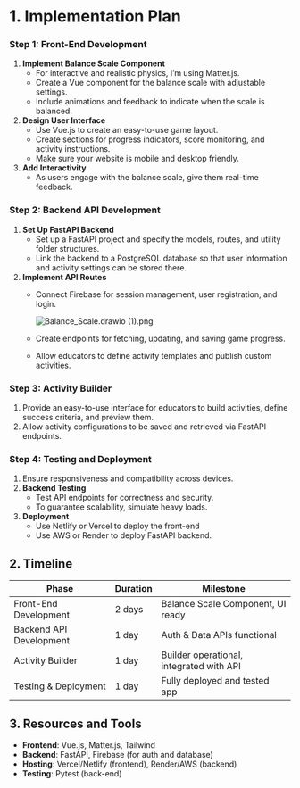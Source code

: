 # **1. Implementation Plan**

### **Step 1: Front-End Development**

1. **Implement Balance Scale Component**
    - For interactive and realistic physics, I’m using Matter.js.
    - Create a Vue component for the balance scale with adjustable settings.
    - Include animations and feedback to indicate when the scale is balanced.
2. **Design User Interface**
    - Use Vue.js to create an easy-to-use game layout.
    - Create sections for progress indicators, score monitoring, and activity instructions.
    - Make sure your website is mobile and desktop friendly.
3. **Add Interactivity**
    - As users engage with the balance scale, give them real-time feedback.
    

### **Step 2: Backend API Development**

1. **Set Up FastAPI Backend**
    - Set up a FastAPI project and specify the models, routes, and utility folder structures.
    - Link the backend to a PostgreSQL database so that user information and activity settings can be stored there.
2. **Implement API Routes**
    - Connect Firebase for session management, user registration, and login.
        
        
        ![Balance_Scale.drawio (1).png](https://prod-files-secure.s3.us-west-2.amazonaws.com/d1386dd3-7f18-46ea-ad9c-296ff7b3e7ed/ce17d244-a561-4b4f-8aaf-443f26645102/Balance_Scale.drawio_(1).png)
        
    
    - Create endpoints for fetching, updating, and saving game progress.
    - Allow educators to define activity templates and publish custom activities.

### **Step 3: Activity Builder**

1. Provide an easy-to-use interface for educators to build activities, define success criteria, and preview them.
2. Allow activity configurations to be saved and retrieved via FastAPI endpoints.

### **Step 4: Testing and Deployment**

1. Ensure responsiveness and compatibility across devices.
2. **Backend Testing**
    - Test API endpoints for correctness and security.
    - To guarantee scalability, simulate heavy loads.
3. **Deployment**
    - Use Netlify or Vercel to deploy the front-end
    - Use AWS or Render to deploy FastAPI backend.

## **2. Timeline**

| **Phase** | **Duration** | **Milestone** |
| --- | --- | --- |
| Front-End Development | 2 days | Balance Scale Component, UI ready |
| Backend API Development | 1 day | Auth & Data APIs functional |
| Activity Builder | 1 day | Builder operational, integrated with API |
| Testing & Deployment | 1 day | Fully deployed and tested app |

## **3. Resources and Tools**

- **Frontend**: Vue.js, Matter.js, Tailwind
- **Backend**: FastAPI, Firebase (for auth and database)
- **Hosting**: Vercel/Netlify (frontend), Render/AWS (backend)
- **Testing**: Pytest (back-end)
